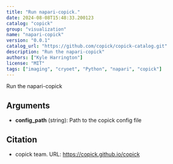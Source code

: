 ```yaml
---
title: "Run napari-copick."
date: 2024-08-08T15:48:33.200123
catalog: "copick"
group: "visualization"
name: "napari-copick"
version: "0.0.1"
catalog_url: "https://github.com/copick/copick-catalog.git"
description: "Run the napari-copick"
authors: ["Kyle Harrington"]
license: "MIT"
tags: ["imaging", "cryoet", "Python", "napari", "copick"]
---
```


Run the napari-copick

## Arguments

- **config_path** (string): Path to the copick config file

## Citation

- copick team.
  URL: https://copick.github.io/copick

